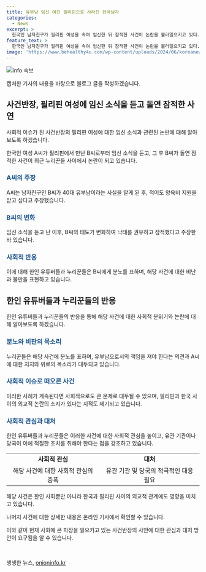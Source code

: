 ```yaml
---
title: 유부남 임신 여친 필리핀으로 사라진 한국남자
categories:
  - News
excerpt: >
  한국인 남자친구가 필리핀 여성을 속여 임신한 뒤 잠적한 사건이 논란을 불러일으키고 있다. A씨는 남자친구가 40대 유부남이었고, 다른 필리핀 여성과 결혼했음을 알게 되었다. A씨는 양육비를 받고 싶다고 주장했지만, 남자친구는 연락을 끊고 SNS 계정을 삭제했다. 이에 한인 유튜버들이 사건에 대한 분노를 표출했고, 누리꾼들도 비난과 동정의 목소리를 내고 있다. 해당 사건은 한국 남자들에게도 나쁜 영향을 끼칠 수 있는 사례로 보인다.
feature_text: >
  한국인 남자친구가 필리핀 여성을 속여 임신한 뒤 잠적한 사건이 논란을 불러일으키고 있다. A씨는 남자친구가 40대 유부남이었고, 다른 필리핀 여성과 결혼했음을 알게 되었다. A씨는 양육비를 받고 싶다고 주장했지만, 남자친구는 연락을 끊고 SNS 계정을 삭제했다. 이에 한인 유튜버들이 사건에 대한 분노를 표출했고, 누리꾼들도 비난과 동정의 목소리를 내고 있다. 해당 사건은 한국 남자들에게도 나쁜 영향을 끼칠 수 있는 사례로 보인다.
image: 'https://www.behealthy4u.com/wp-content/uploads/2024/06/koreanews.jpg'
---
```


<p><img src="https://www.behealthy4u.com/wp-content/uploads/2024/06/koreanews.jpg" alt="info 속보" /></p>

<p>캡처한 기사의 내용을 바탕으로 블로그 글을 작성하겠습니다.</p>

<h2 data-ke-size="size26">사건반장, 필리핀 여성에 임신 소식을 듣고 돌연 잠적한 사연</h2>

<p>사회적 이슈가 된 사건반장의 필리핀 여성에 대한 임신 소식과 관련된 논란에 대해 알아보도록 하겠습니다.</p>

<p data-ke-size="size16">한국인 여성 A씨가 필리핀에서 만난 B씨로부터 임신 소식을 듣고, 그 후 B씨가 돌연 잠적한 사건이 최근 누리꾼들 사이에서 논란이 되고 있습니다.</p>

<h3><b><span style="color: #1a5490;">A씨의 주장</span></b></h3>

<p>A씨는 남자친구인 B씨가 40대 유부남이라는 사실을 알게 된 후, 적어도 양육비 지원을 받고 싶다고 주장했습니다.</p>

<h3><b><span style="color: #1a5490;">B씨의 변화</span></b></h3>

<p>임신 소식을 듣고 난 이후, B씨의 태도가 변화하여 낙태를 권유하고 잠적했다고 주장한 바 있습니다.</p>

<h3><b><span style="color: #1a5490;">사회적 반응</span></b></h3>

<p>이에 대해 한인 유튜버들과 누리꾼들은 B씨에게 분노를 표하며, 해당 사건에 대한 비난과 불만을 표현하고 있습니다.</p>

<h2 data-ke-size="size26">한인 유튜버들과 누리꾼들의 반응</h2>

<p>한인 유튜버들과 누리꾼들의 반응을 통해 해당 사건에 대한 사회적 분위기와 논란에 대해 알아보도록 하겠습니다.</p>

<h3><b><span style="color: #1a5490;">분노와 비판의 목소리</span></b></h3>

<p>누리꾼들은 해당 사건에 분노를 표하며, 유부남으로서의 책임을 져야 한다는 의견과 A씨에 대한 지지와 위로의 목소리가 대두되고 있습니다.</p>

<h3><b><span style="color: #1a5490;">사회적 이슈로 떠오른 사건</span></b></h3>

<p>이러한 사례가 계속된다면 사회적으로도 큰 문제로 대두될 수 있으며, 필리핀과 한국 사이의 외교적 논란의 소지가 있다는 지적도 제기되고 있습니다.</p>

<h3><b><span style="color: #1a5490;">사회적 관심과 대처</span></b></h3>

<p>한인 유튜버들과 누리꾼들은 이러한 사건에 대한 사회적 관심을 높이고, 유관 기관이나 당국이 이에 적절한 조치를 취해야 한다는 점을 강조하고 있습니다.</p>

<table>
    <tbody>
        <tr>
            <td style="text-align: center; height: 17px;"><b>사회적 관심</b></td>
            <td style="text-align: center; height: 17px;"><b>대처</b></td>
        </tr>
        <tr>
            <td style="text-align: center; height: 17px;">해당 사건에 대한 사회적 관심의 증폭</td>
            <td style="text-align: center; height: 17px;">유관 기관 및 당국의 적극적인 대응 필요</td>
        </tr>
    </tbody>
</table>

<p>해당 사건은 한인 사회뿐만 아니라 한국과 필리핀 사이의 외교적 관계에도 영향을 미치고 있습니다. </p>

<p>나머지 사건에 대한 상세한 내용은 온라인 기사에서 확인할 수 있습니다.</p>

<p>이와 같이 현재 사회에 큰 파장을 일으키고 있는 사건반장의 사안에 대한 관심과 대처 방안이 요구됨을 알 수 있습니다.</p>

<p data-ke-size="size16">&nbsp;</p>
생생한 뉴스, <a href="https://onioninfo.kr" rel="dofollow">onioninfo.kr</a>


